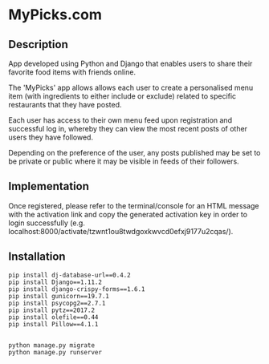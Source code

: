 # MyPicks.com


## Description

App developed using Python and Django that enables users to share their favorite food items with friends online.

The 'MyPicks' app allows allows each user to create a personalised menu item (with ingredients to either include or exclude) related to specific restaurants that they have posted.

Each user has access to their own menu feed upon registration and successful log in, whereby they can view the most recent posts of other users they have followed.

Depending on the preference of the user, any posts published may be set to be private or public where it may be visible in feeds of their followers.


## Implementation

Once registered, please refer to the terminal/console for an HTML message with the activation link and copy the generated activation key in order to login successfully (e.g. localhost:8000/activate/tzwnt1ou8twdgoxkwvcd0efxj9177u2cqas/).


## Installation

```
pip install dj-database-url==0.4.2
pip install Django==1.11.2
pip install django-crispy-forms==1.6.1
pip install gunicorn==19.7.1
pip install psycopg2==2.7.1
pip install pytz==2017.2
pip install olefile==0.44
pip install Pillow==4.1.1


python manage.py migrate
python manage.py runserver
```
